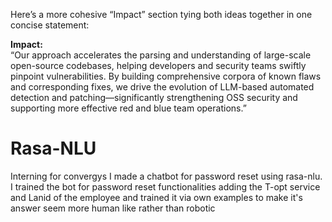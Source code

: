 Here’s a more cohesive “Impact” section tying both ideas together in one concise statement:

**Impact:**  
“Our approach accelerates the parsing and understanding of large-scale open-source codebases, helping developers and security teams swiftly pinpoint vulnerabilities. By building comprehensive corpora of known flaws and corresponding fixes, we drive the evolution of LLM-based automated detection and patching—significantly strengthening OSS security and supporting more effective red and blue team operations.”


# Rasa-NLU
Interning for convergys I made a chatbot for password reset using rasa-nlu.
I trained the bot for password reset functionalities adding the T-opt service and Lanid of the employee and trained it via own examples to make it's answer seem more human like rather than robotic


